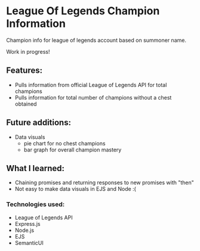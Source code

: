 # League Of Legends Champion Information
Champion info for league of legends account based on summoner name. 

Work in progress! 
## Features: 
- Pulls information from official League of Legends API for total champions 
- Pulls information for total number of champions without a chest obtained 


## Future additions: 
- Data visuals 
  - pie chart for no chest champions
  - bar graph for overall champion mastery 

## What I learned: 
- Chaining promises and returning responses to new promises with "then"
- Not easy to make data visuals in EJS and Node :( 
 

### Technologies used: 
- League of Legends API 
- Express.js  
- Node.js 
- EJS 
- SemanticUI 
